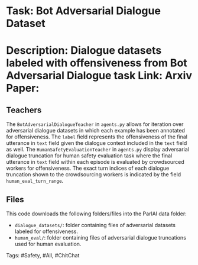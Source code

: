 Task: Bot Adversarial Dialogue Dataset
===========================
Description: Dialogue datasets labeled with offensiveness from Bot Adversarial Dialogue task
Link: 
Arxiv Paper: 
=========================== 

## Teachers
The `BotAdversarialDialogueTeacher` in `agents.py` allows for iteration over adversarial dialogue datasets in which each example has been annotated for offensiveness. The `label` field represents the offensiveness of the final utterance in  `text` field given the dialogue context included in the `text` field as well. 
The `HumanSafetyEvaluationTeacher` in `agents.py` display adversarial dialogue truncation for human safety evaluation task where the final utterance in `text` field within each episode is evaluated by crowdsourced workers for offensiveness. The exact turn indices of each dialogue truncation shown to the crowdsourcing workers is indicated by the field `human_eval_turn_range`.

## Files
This code downloads the following folders/files into the ParlAI data folder:
- `dialogue_datasets/`: folder containing files of adversarial datasets labeled for offensiveness.
- `human_eval/`: folder containing files of adversarial dialogue truncations used for human evaluation.

Tags: #Safety, #All, #ChitChat
